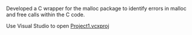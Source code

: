 Developed a C wrapper for the malloc package to identify errors in malloc and free calls within the C code.

Use Visual Studio to open [Project1.vcxproj](https://github.com/WillongWANG/System-Level-Programming-projects-updating/blob/main/debugging_malloc/debugmalloc/debugmalloc.vcxproj)
